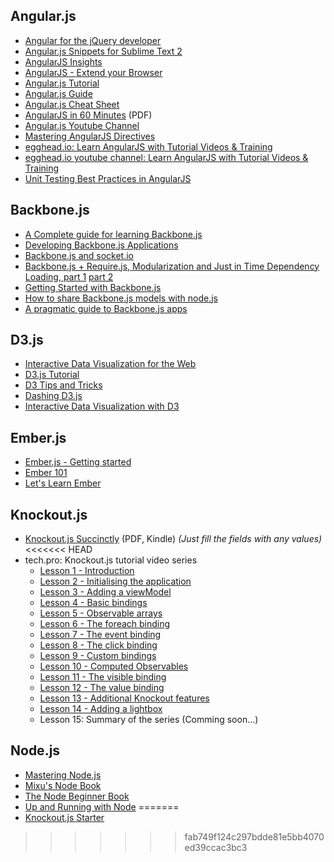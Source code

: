 ## Angular.js
* [Angular for the jQuery developer](http://www.ng-newsletter.com/posts/angular-for-the-jquery-developer.html)
* [Angular.js Snippets for Sublime Text 2](https://github.com/maxhoffmann/angular-snippets)
* [AngularJS Insights](http://pascalprecht.github.com/slides/angularjs-insights/#/)
* [AngularJS - Extend your Browser](https://speakerdeck.com/petebd/devox-uk-2013-angularjs?slide=2)
* [Angular.js Tutorial](http://docs.angularjs.org/tutorial)
* [Angular.js Guide](http://docs.angularjs.org/guide/)
* [Angular.js Cheat Sheet](http://www.cheatography.com/proloser/cheat-sheets/angularjs/)
* [AngularJS in 60 Minutes](http://fastandfluid.com/publicdownloads/AngularJSIn60MinutesIsh_DanWahlin_May2013.pdf) (PDF)
* [Angular.js Youtube Channel](https://www.youtube.com/angularjs)
* [Mastering AngularJS Directives](http://pascalprecht.github.com/slides/mastering-angularjs-directives/)
* [egghead.io: Learn AngularJS with Tutorial Videos & Training](http://egghead.io)
* [egghead.io youtube channel: Learn AngularJS with Tutorial Videos & Training](https://www.youtube.com/user/johnlindquist)
* [Unit Testing Best Practices in AngularJS](http://andyshora.com/unit-testing-best-practices-angularjs.html)

## Backbone.js
* [A Complete guide for learning Backbone.js](http://www.codebeerstartups.com/2012/12/a-complete-guide-for-learning-backbone-js/)
* [Developing Backbone.js Applications](http://addyosmani.github.io/backbone-fundamentals/)
* [Backbone.js and socket.io](http://developer.teradata.com/blog/jasonstrimpel/2011/11/backbone-js-and-socket-io)
* [Backbone.js + Require.js, Modularization and Just in Time Dependency Loading, part 1](http://developer.teradata.com/blog/jasonstrimpel/2011/12/part-1-backbone-js-require-js) [part 2](http://developer.teradata.com/blog/jasonstrimpel/2012/01/part-2-backbone-js-require-js-further-modularization-and-just-in-time-dep)
* [Getting Started with Backbone.js](http://net.tutsplus.com/tutorials/javascript-ajax/getting-started-with-backbone-js/)
* [How to share Backbone.js models with node.js](http://amirmalik.net/2010/11/27/how-to-share-backbonejs-models-with-nodejs)
* [A pragmatic guide to Backbone.js apps](http://pragmatic-backbone.com/)


## D3.js
* [Interactive Data Visualization for the Web](http://chimera.labs.oreilly.com/books/1230000000345/index.html)
* [D3.js Tutorial](https://www.dashingd3js.com/table-of-contents)
* [D3 Tips and Tricks](https://leanpub.com/D3-Tips-and-Tricks)
* [Dashing D3.js](https://www.dashingd3js.com/table-of-contents)
* [Interactive Data Visualization with D3](http://alignedleft.com/tutorials/d3)


## Ember.js
* [Ember.js - Getting started](http://emberjs.com/guides/getting-started/)
* [Ember 101](http://ember101.com/)
* [Let's Learn Ember](http://freecourses.tutsplus.com/lets-learn-ember/)


## Knockout.js
* [Knockout.js Succinctly](http://www.syncfusion.com/resources/techportal/ebooks/knockoutjs) (PDF, Kindle) *(Just fill the fields with any values)*
<<<<<<< HEAD
* tech.pro: Knockout.js tutorial video series
    * [Lesson 1 - Introduction](http://tech.pro/tutorial/1562/knockoutjs-lesson-1-introduction)
    * [Lesson 2 - Initialising the application](http://tech.pro/tutorial/1563/knockoutjs-lesson-2-initialising-the-application)
    * [Lesson 3 - Adding a viewModel](http://tech.pro/tutorial/1564/knockoutjs-lesson-3-adding-a-viewmodel)
    * [Lesson 4 - Basic bindings](http://tech.pro/tutorial/1565/knockoutjs-lesson-4-basic-bindings)
    * [Lesson 5 - Observable arrays](http://tech.pro/tutorial/1566/knockoutjs-lesson-5-observable-arrays)
    * [Lesson 6 - The foreach binding](http://tech.pro/tutorial/1567/knockoutjs-lesson-6-the-foreach-binding)
    * [Lesson 7 - The event binding](http://tech.pro/tutorial/1568/knockoutjs-lesson-7-the-event-binding)
    * [Lesson 8 - The click binding](http://tech.pro/tutorial/1569/knockoutjs-lesson-8-the-click-binding)
    * [Lesson 9 - Custom bindings](http://tech.pro/tutorial/1570/knockoutjs-lesson-9-custom-bindings)
    * [Lesson 10 - Computed Observables](http://tech.pro/tutorial/1571/knockoutjs-lesson-10-computed-observables)
    * [Lesson 11 - The visible binding](http://tech.pro/tutorial/1572/knockoutjs-lesson-11-the-visible-binding)
    * [Lesson 12 - The value binding](http://tech.pro/tutorial/1573/knockoutjs-lesson-12-the-value-binding)
    * [Lesson 13 - Additional Knockout features](http://tech.pro/tutorial/1574/knockoutjs-lesson-13-additional-knockout-features)
    * [Lesson 14 - Adding a lightbox](http://tech.pro/tutorial/1575/knockoutjs-lesson-14-adding-a-lightbox)
    * Lesson 15: Summary of the series (Comming soon...)


## Node.js
* [Mastering Node.js](http://visionmedia.github.com/masteringnode/)
* [Mixu's Node Book](http://book.mixu.net/node/)
* [The Node Beginner Book](http://nodebeginner.org/)
* [Up and Running with Node](http://ofps.oreilly.com/titles/9781449398583/)
=======
* [Knockout.js Starter](http://dl.e-book-free.com/2013/07/knockoutjs_starter.pdf)
>>>>>>> fab749f124c297bdde81e5bb4070ed39ccac3bc3
